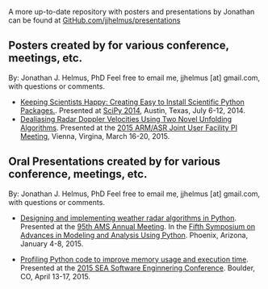 A more up-to-date repository with posters and presentations by Jonathan can be
found at [GitHub.com/jjhelmus/presentations](https://github.com/presentations)


Posters created by for various conference, meetings, etc.
---------------------------------------------------------
By: Jonathan J. Helmus, PhD
Feel free to email me, jjhelmus [at] gmail.com, with questions or comments.

* [Keeping Scientists Happy: Creating Easy to Install Scientific Python Packages.](https://github.com/jjhelmus/posters/raw/master/2014_SciPy_Conference_Python_Packaging.pdf).
  Presented at [SciPy 2014](https://conference.scipy.org/scipy2014/),
  Austin, Texas, July 6-12, 2014.
* [Dealiasing Radar Doppler Velocities Using Two Novel Unfolding Algorithms](https://github.com/jjhelmus/posters/raw/master/2015_ARMASR_Meeting.pdf).
  Presented at the [2015 ARM/ASR Joint User Facility PI Meeting](http://www.orau.gov/armasrpi2015/agenda.htm),
  Vienna, Virgina, March 16-20, 2015.

Oral Presentations created by for various conference, meetings, etc.
--------------------------------------------------------------------
By: Jonathan J. Helmus, PhD
Feel free to email me, jjhelmus [at] gmail.com, with questions or comments.

* [Designing and implementing weather radar algorithms in Python](https://github.com/jjhelmus/posters/raw/master/2015_AMS_Annual_Meeting_Talk.pdf).
  Presented at the [95th AMS Annual Meeting](http://annual.ametsoc.org/2015/).
  In the [Fifth Symposium on Advances in Modeling and Analysis Using Python](http://annual.ametsoc.org/2015/index.cfm/programs-and-events/conferences-and-symposia/fifth-symposium-on-advances-in-modeling-and-analysis-using-python/).
  Phoenix, Arizona, January 4-8, 2015.

* [Profiling Python code to improve memory usage and execution time](https://github.com/jjhelmus/posters/raw/master/2015_SEA_Python_Profiling.pdf).
  Presented at the [2015 SEA Software Enginnering Conference](https://sea.ucar.edu/conference/2015).
  Boulder, CO, April 13-17, 2015.
